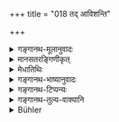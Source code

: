 +++
title = "018 तद् आविशन्ति"

+++

<details><summary>गङ्गानथ-मूलानुवादः</summary>

The great elemental substances, along with their functions, as also the mind, along with its subtile components, enter into that which (on that account) is the generator of all things and imperishable.—(18)
</details>

<details><summary>मानसतरङ्गिणीकृत्</summary>

Comprised of these basic indestructible particles, the particles of the primary elements, that constitute existence, combine together with their forces and properties.
</details>

<details><summary>मेधातिथिः</summary>

तद् एतत् प्रधानं **सर्वभूतकृद्** भवति । **अव्ययम्** अविनाशं कारणात्मना । कथं सर्वाणि **भूतानि** करोति । यतस् तद् **आविशन्ती**मानि । कानि पुनस् तानि । **मनः सूक्ष्मैर् अवयवैः **सह तन्मात्रैर् बुद्ध्यहंकारेन्दियलक्षणैः । अनन्तरं **महान्ति भूतानि** पृथिव्यप्तेजोवाय्वाकाशाख्यानि । **सह कर्मभिः** । धृतिसंहननपक्तिव्यूहावकाशाः पृथिव्यादीनां यथाक्रमं कर्माणि । तत्र धृतिः धारणं सरणपतनधर्मकस्य एकत्रावस्थानम् । संग्राहकाद् विकीर्णस्य संहननम् । यथा पांसवो विकीर्णा उदकेन संहन्यन्ते पिण्डीक्रियन्ते । पक्तिर् अन्नौषधतृणादेस् तेजसः कार्यतया प्रसिद्धा । व्यूहो विन्यासः संनिवेशः । अवकाशो मूर्त्यन्तरेणाप्रतिबन्धः । न हि यस्मिन् देशे मूर्तिर् एका स्थिता तत्र मूर्त्यन्तरस्य स्थानम् । सुवर्णपिण्डे न कस्यचिद् अन्तःसंभवः । मनोग्रहणं सर्वेन्द्रियप्रदर्शनार्थम् । कर्मग्रहणेन च कर्मेन्द्रियाणि वा गृह्यन्ते । अथ वा तत्कार्यं सूक्ष्मैर् अवयवैर् युक्तं महान्ति भूतान्य् अधितिष्ठति पश्चाद् इत्य् एवं योजना । इन्द्रियाणि च मनःशब्दस्य प्रदर्शनार्थत्वात् ॥ १.१८ ॥
</details>

<details><summary>गङ्गानथ-भाष्यानुवादः</summary>

‘*That*,’ ‘Primordial Matter—is ‘the generator of all things’:—it is ‘*imperishable*,’ *i.e*., in its original (causal) form it is indestructible.

“In what way does Primordial Matter *generate* all things?”

Because all these *enter into it*.

“What are *all these* that enter into it?”

First of all ‘*the Mind along with its subtile components*,’—*i.e*., along with the Rudimentary Substances, the Principle of Intelligence, the Principle of Egoism and the Sense-organs;—and then, the *Great Elemental Substances*—called ‘Earth,’ ‘Water,’ ‘Fire,’ ‘Wind,’ and ‘Ākāśa;’—‘*along with their functions*;—

1.  sustaining, 2.  conglutination, 3.  cooking, 4.  configuration 5.  and making room (unobstruction) respectively are the ‘functions’ of
    Earth, &c.

Of these

1.  ‘sustaining’ means upholding, keeping in their places, things that
    are prone to falling;
2.  ‘conglutination’ means bringing together things that are loose and
    disjointed; *e.g*., loose and disjointed dust-particles are brought
    togther, cemented into, a mass by means of water;—
3.  ‘Cooking’ is the well-known effect produced by fire upon such
    tilings as medicine and herbs, &c.
4.  ‘Configuration’ means conformation, shaping;— 5.  ‘making room’ means non-obstruction by another body; in a point in
    space where one body is already present, there can be no room for
    another body; *e.g*., no object can find room within a piece of
    gold.

‘*Mind*’—is meant to indicate all the organs of sensation; and the term ‘*Karma*’ may be taken as referring to the organs of action; or again, in the first line of the text, the term ‘*Karma*’ may be taken to mean the ‘products’ of the elementary substances; the sense of the passage being that ‘subsequently the products of the elemental substances, along with the subtile components, enter into the great elemental substances’—‘as also do the organs of sensation,’ this latter being indicated by the word ‘*Mind*.’—(18)
</details>

<details><summary>गङ्गानथ-टिप्पन्यः</summary>

Buhler supplies the translation of the verse according to the five
interpretations offered by the commentators.

1.  The text here represents the explanation given by *Medhātithi*:—
2.  According to *Govinda* and Kullūka the verse means—‘From Brahman are
    produced the gross elements, together with their functions, and the
    Mind, which is the producer of all beings through its minute
    portions, and imperishable’.—
3.  According to *Rāghavānanda*—‘That gross body the gross elements
    enter, and the Mind, which is the producer of all beings and
    imperishable, together with the actions and with the limbs.’—
4.  According to *Nandana*—‘As that body of Hiraṇyagarbha, though
    through its small portions it produces all beings, ye tis
    imperishable,—even thus the Great Beings and the Mind, with the
    actions enter it.’—
5.  According to *Nārāyana*—‘That subtile body the gross elements enter,
    together with the *Karma* and the Mind, the producer of all beings
    and imperishable, together with its minute portions.’

Dr. Buhler’s rendering of this verse is not approved by Hopkins. The
construction of the sentence is the same in all cases—*mahānti bhūtāni
karmabhiḥ saha—manaśca sūkṣmaiḥ avayavaiḥ*.

Medhātithi himself offers a second explanation.
</details>

<details><summary>गङ्गानथ-तुल्य-वाक्यानि</summary>

*Mahābhārata*, 12.232.12.—(First half is the same as Manu.)
</details>

<details><summary>Bühler</summary>

018	That the great elements enter, together with their functions and the mind, through its minute parts the framer of all beings, the imperishable one.
</details>

